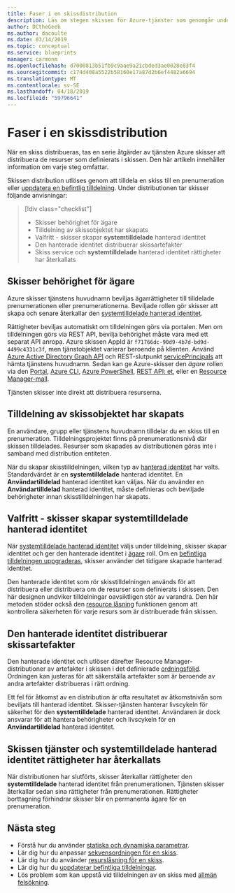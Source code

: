 ```yaml
---
title: Faser i en skissdistribution
description: Läs om stegen skissen för Azure-tjänster som genomgår under en distribution.
author: DCtheGeek
ms.author: dacoulte
ms.date: 03/14/2019
ms.topic: conceptual
ms.service: blueprints
manager: carmonm
ms.openlocfilehash: d7000813b51fb9c9aae9a21cbded3ae0028e83f4
ms.sourcegitcommit: c174d408a5522b58160e17a87d2b6ef4482a6694
ms.translationtype: MT
ms.contentlocale: sv-SE
ms.lasthandoff: 04/18/2019
ms.locfileid: "59796641"
---
```

# <a name="stages-of-a-blueprint-deployment"></a>Faser i en skissdistribution

När en skiss distribueras, tas en serie åtgärder av tjänsten Azure skisser att distribuera de resurser som definierats i skissen. Den här artikeln innehåller information om varje steg omfattar.

Skissen distribution utlöses genom att tilldela en skiss till en prenumeration eller [uppdatera en befintlig tilldelning](../how-to/update-existing-assignments.md). Under distributionen tar skisser följande anvisningar:

> [!div class="checklist"]
> - Skisser behörighet för ägare
> - Tilldelning av skissobjektet har skapats
> - Valfritt - skisser skapar **systemtilldelade** hanterad identitet
> - Den hanterade identitet distribuerar skissartefakter
> - Skiss service och **systemtilldelade** hanterad identitet rättigheter har återkallats

## <a name="blueprints-granted-owner-rights"></a>Skisser behörighet för ägare

Azure skisser tjänstens huvudnamn beviljas ägarrättigheter till tilldelade prenumerationen eller prenumerationerna. Beviljade rollen gör skisser att skapa och senare återkallar den [systemtilldelade hanterad identitet](../../../active-directory/managed-identities-azure-resources/overview.md).

Rättigheter beviljas automatiskt om tilldelningen görs via portalen. Men om tilldelningen görs via REST API, bevilja behörighet måste vara med ett separat API anropa. Azure skissen AppId är `f71766dc-90d9-4b7d-bd9d-4499c4331c3f`, men tjänstobjektet varierar beroende på klienten. Använd [Azure Active Directory Graph API](../../../active-directory/develop/active-directory-graph-api.md) och REST-slutpunkt [servicePrincipals](/graph/api/resources/serviceprincipal) att hämta tjänstens huvudnamn. Sedan kan ge Azure-skisser den _ägare_ rollen via den [Portal](../../../role-based-access-control/role-assignments-portal.md), [Azure CLI](../../../role-based-access-control/role-assignments-cli.md), [Azure PowerShell](../../../role-based-access-control/role-assignments-powershell.md), [REST API: et](../../../role-based-access-control/role-assignments-rest.md), eller en [Resource Manager-mall](../../../role-based-access-control/role-assignments-template.md).

Tjänsten skisser inte direkt att distribuera resurserna.

## <a name="the-blueprint-assignment-object-is-created"></a>Tilldelning av skissobjektet har skapats

En användare, grupp eller tjänstens huvudnamn tilldelar du en skiss till en prenumeration. Tilldelningsprojektet finns på prenumerationsnivå där skissen tilldelades. Resurser som skapades av distributionen göras inte i samband med distribution entiteten.

När du skapar skisstilldelningen, vilken typ av [hanterad identitet](../../../active-directory/managed-identities-azure-resources/overview.md) har valts. Standardvärdet är en **systemtilldelade** hanterad identitet. En **Användartilldelad** hanterad identitet kan väljas. När du använder en **Användartilldelad** hanterad identitet, måste definieras och beviljade behörigheter innan skisstilldelningen har skapats.

## <a name="optional---blueprints-creates-system-assigned-managed-identity"></a>Valfritt - skisser skapar systemtilldelade hanterad identitet

När [systemtilldelade hanterad identitet](../../../active-directory/managed-identities-azure-resources/overview.md) väljs under tilldelning, skisser skapar identitet och ger den hanterade identitet i [ägare](../../../role-based-access-control/built-in-roles.md#owner) roll. Om en [befintliga tilldelningen uppgraderas](../how-to/update-existing-assignments.md), skisser använder det tidigare skapade hanterad identitet.

Den hanterade identitet som rör skisstilldelningen används för att distribuera eller distribuera om de resurser som definierats i skissen. Den här designen undviker tilldelningar oavsiktligen stör av varandra.
Den här metoden stöder också den [resource låsning](./resource-locking.md) funktionen genom att kontrollera säkerheten för varje resurs som är distribuerade från skissen.

## <a name="the-managed-identity-deploys-blueprint-artifacts"></a>Den hanterade identitet distribuerar skissartefakter

Den hanterade identitet och utlöser därefter Resource Manager-distributioner av artefakter i skissen i det definierade [ordningsföljd](./sequencing-order.md). Ordningen kan justeras för att säkerställa artefakter som är beroende av andra artefakter distribueras i rätt ordning.

Ett fel för åtkomst av en distribution är ofta resultatet av åtkomstnivån som beviljats till hanterad identitet. Skisser-tjänsten hanterar livscykeln för säkerhet för den **systemtilldelade** hanterad identitet. Användaren är dock ansvarar för att hantera behörigheter och livscykeln för en **Användartilldelad** hanterad identitet.

## <a name="blueprint-service-and-system-assigned-managed-identity-rights-are-revoked"></a>Skissen tjänster och systemtilldelade hanterad identitet rättigheter har återkallats

När distributionen har slutförts, skisser återkallar rättigheter den **systemtilldelade** hanterad identitet från prenumerationen. Tjänsten skisser återkallar sedan sina rättigheter från prenumerationen. Rättigheter borttagning förhindrar skisser blir en permanenta ägare för en prenumeration.

## <a name="next-steps"></a>Nästa steg

- Förstå hur du använder [statiska och dynamiska parametrar](parameters.md).
- Lär dig hur du anpassar [sekvensordningen för en skiss](sequencing-order.md).
- Lär dig hur du använder [resurslåsning för en skiss](resource-locking.md).
- Lär dig hur du [uppdaterar befintliga tilldelningar](../how-to/update-existing-assignments.md).
- Lös problem som kan uppstå vid tilldelningen av en skiss med [allmän felsökning](../troubleshoot/general.md).